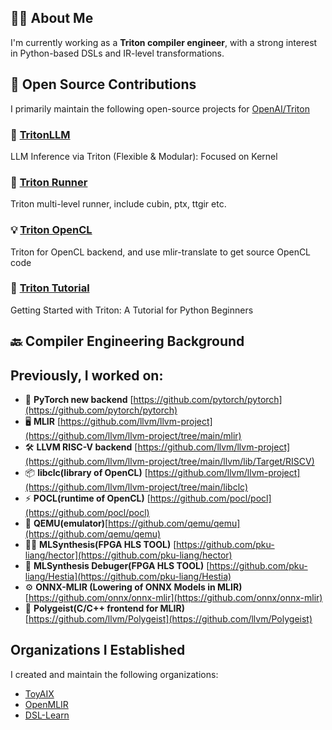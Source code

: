 ## 👨‍💻 About Me

I'm currently working as a **Triton compiler engineer**, with a strong interest in Python-based DSLs and IR-level transformations.

## 🧩 Open Source Contributions

I primarily maintain the following open-source projects for [OpenAI/Triton](https://github.com/triton-lang/triton)

### 🚀 [TritonLLM](https://github.com/qa-ai/TritonLLM)

LLM Inference via Triton (Flexible & Modular): Focused on Kernel

### 🔧 [Triton Runner](https://github.com/qa-ai/triton-runner)

Triton multi-level runner, include cubin, ptx, ttgir etc.

### 💡 [Triton OpenCL](https://github.com/toy-ai-top/triton-ocl)

Triton for OpenCL backend, and use mlir-translate to get source OpenCL code

### 📖 [Triton Tutorial](https://github.com/dsl-learn/triton-tutorial)

Getting Started with Triton: A Tutorial for Python Beginners

## 🔙 Compiler Engineering Background

Previously, I worked on:
- 
- 🧠 **PyTorch new backend** [https://github.com/pytorch/pytorch](https://github.com/pytorch/pytorch)
- 🖥️ **MLIR** [https://github.com/llvm/llvm-project](https://github.com/llvm/llvm-project/tree/main/mlir)
- 🛠️ **LLVM RISC-V backend** [https://github.com/llvm/llvm-project](https://github.com/llvm/llvm-project/tree/main/llvm/lib/Target/RISCV)
- 📦 **libclc(library of OpenCL)** [https://github.com/llvm/llvm-project](https://github.com/llvm/llvm-project/tree/main/libclc)
- ⚡ **POCL(runtime of OpenCL)** [https://github.com/pocl/pocl](https://github.com/pocl/pocl)
- 🧩 **QEMU(emulator)**[https://github.com/qemu/qemu](https://github.com/qemu/qemu)
- 🧑‍💻 **MLSynthesis(FPGA HLS TOOL)** [https://github.com/pku-liang/hector](https://github.com/pku-liang/hector)
- 🧪 **MLSynthesis Debuger(FPGA HLS TOOL)** [https://github.com/pku-liang/Hestia](https://github.com/pku-liang/Hestia)
- ⚙️ **ONNX-MLIR (Lowering of ONNX Models in MLIR)** [https://github.com/onnx/onnx-mlir](https://github.com/onnx/onnx-mlir)
- 🧰 **Polygeist(C/C++ frontend for MLIR)** [https://github.com/llvm/Polygeist](https://github.com/llvm/Polygeist)

## Organizations I Established
I created and maintain the following organizations:
- [ToyAIX](https://github.com/toyaix)
- [OpenMLIR](https://github.com/openmlir)  
- [DSL-Learn](https://github.com/dsl-learn)  
